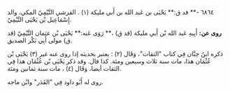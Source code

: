 ٦٨٦٤ -** قد ق:** يَحْيَى بن عَبد الله بن أَبي مليكة (١) . القرشي التَّيْمِيّ المكي، والد إِسْمَاعِيل بْن يَحْيَى التَّيْمِيّ.

**روى عن:** أَبِيهِ عَبد الله بْن أَبي مليكة (قد ق) ،** رَوَى عَنه:** يَحْيَى بْن عثمان التَّيْمِيّ (قد ق) مولى أَبِي بَكْر الصديق.

ذكره ابنُ حِبَّان فِي كتاب "الثقات"، وَقَال (٢) : يعتبر بحديثه إذا روى عنه غير (٣) يَحْيَى بْن عُثْمَان هذا، مات سنة ثلاث وسبعين ومئة. كذا قال. وقد ذكر يَحْيَى بْن عُثْمَان هذا فِي الثقات أيضا، وَقَال (٤) ، مات سنة ثمانين ومئة.

روى له أَبُو داود فِي "القَدَر" وابْن ماجه.
